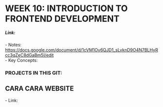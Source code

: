 # WEEK 10: INTRODUCTION TO FRONTEND DEVELOPMENT  
##### Link:  
\- Notes: https://docs.google.com/document/d/1cVM1Ov6QJD1_sLvknD9O4N7BLHyRcc3qZeC8dGaBm5I/edit  
\- Key Concepts:  

### PROJECTS IN THIS GIT:  
## CARA CARA WEBSITE  
\- Link: 